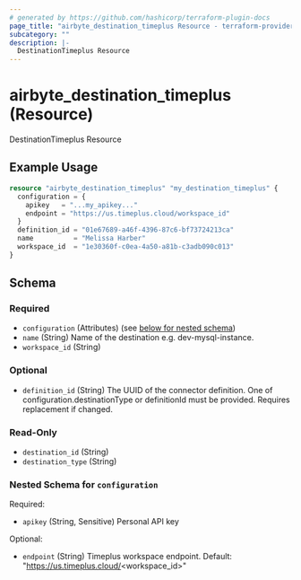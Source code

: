 ```yaml
---
# generated by https://github.com/hashicorp/terraform-plugin-docs
page_title: "airbyte_destination_timeplus Resource - terraform-provider-airbyte"
subcategory: ""
description: |-
  DestinationTimeplus Resource
---
```


# airbyte_destination_timeplus (Resource)

DestinationTimeplus Resource

## Example Usage

```terraform
resource "airbyte_destination_timeplus" "my_destination_timeplus" {
  configuration = {
    apikey   = "...my_apikey..."
    endpoint = "https://us.timeplus.cloud/workspace_id"
  }
  definition_id = "01e67689-a46f-4396-87c6-bf73724213ca"
  name          = "Melissa Harber"
  workspace_id  = "1e30360f-c0ea-4a50-a81b-c3adb090c013"
}
```

<!-- schema generated by tfplugindocs -->
## Schema

### Required

- `configuration` (Attributes) (see [below for nested schema](#nestedatt--configuration))
- `name` (String) Name of the destination e.g. dev-mysql-instance.
- `workspace_id` (String)

### Optional

- `definition_id` (String) The UUID of the connector definition. One of configuration.destinationType or definitionId must be provided. Requires replacement if changed.

### Read-Only

- `destination_id` (String)
- `destination_type` (String)

<a id="nestedatt--configuration"></a>
### Nested Schema for `configuration`

Required:

- `apikey` (String, Sensitive) Personal API key

Optional:

- `endpoint` (String) Timeplus workspace endpoint. Default: "https://us.timeplus.cloud/<workspace_id>"


